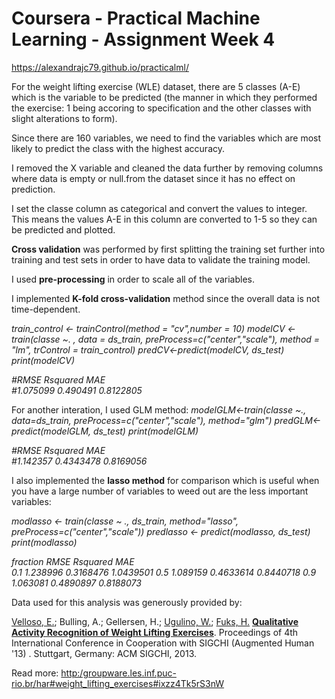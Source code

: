 

# Coursera - Practical Machine Learning - Assignment Week 4

https://alexandrajc79.github.io/practicalml/

For the weight lifting exercise (WLE) dataset, there are 5 classes (A-E) which is the variable to be predicted (the manner in which they performed the exercise: 1 being accoring to specification and the other classes with slight alterations to form).

Since there are 160 variables, we need to find the variables which are
most likely to predict the class with the highest accuracy.

I removed the X variable and cleaned the data further by removing columns where data is empty or null.from the dataset since it has no effect on prediction.

I set the classe column as categorical and convert the values to integer. 
This means the values A-E in this column are converted to 1-5 so they can be
predicted and plotted.

**Cross validation** was performed by first splitting the training set further into
training and test sets in order to have data to validate the training model.

I used **pre-processing** in order to scale all of the variables.

I implemented **K-fold cross-validation** method since the overall data is not time-dependent.

*train_control <- trainControl(method = "cv",number = 10)
modelCV <- train(classe ~. , data = ds_train, preProcess=c("center","scale"), method = "lm", trControl = train_control)
predCV<-predict(modelCV, ds_test)
print(modelCV)*

*#RMSE      Rsquared  MAE      
#1.075099  0.490491  0.8122805*

For another interation, I used GLM method:
*modelGLM<-train(classe ~., data=ds_train, preProcess=c("center","scale"), method="glm")
predGLM<-predict(modelGLM, ds_test)
print(modelGLM)*

*#RMSE         Rsquared         MAE      
#1.142357  0.4343478  0.8169056*

I also implemented the **lasso method** for comparison which is useful when you have a large number of variables to weed out are the less important variables:

*modlasso <- train(classe ~ ., ds_train, method="lasso", preProcess=c("center","scale"))
predlasso <- predict(modlasso, ds_test)
print(modlasso)*

*fraction  RMSE      Rsquared   MAE      
  0.1       1.238996  0.3168476  1.0439501
  0.5       1.089159  0.4633614  0.8440718
  0.9       1.063081  0.4890897  0.8188073*

Data used for this analysis was generously provided by:

[Velloso, E.](http://web.archive.org/web/20161224072740/http:/groupware.les.inf.puc-rio.br/collaborator.jsf?p1=evelloso); Bulling, A.; Gellersen, H.;  [Ugulino, W.](http://web.archive.org/web/20161224072740/http:/groupware.les.inf.puc-rio.br/collaborator.jsf?p1=ugulino);  [Fuks, H.](http://web.archive.org/web/20161224072740/http:/groupware.les.inf.puc-rio.br/collaborator.jsf?p1=hugo)  **[Qualitative Activity Recognition of Weight Lifting Exercises](http://web.archive.org/web/20161224072740/http:/groupware.les.inf.puc-rio.br/work.jsf?p1=11201 "Qualitative Activity Recognition of Weight Lifting Exercises")**. Proceedings of 4th International Conference in Cooperation with SIGCHI (Augmented Human '13) . Stuttgart, Germany: ACM SIGCHI, 2013.

  
  
Read more:  [http:/groupware.les.inf.puc-rio.br/har#weight_lifting_exercises#ixzz4Tk5rS3nW](http://web.archive.org/groupware.les.inf.puc-rio.br/har#weight_lifting_exercises#ixzz4Tk5rS3nW)
